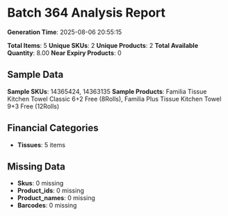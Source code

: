 # Batch 364 Analysis Report

**Generation Time**: 2025-08-06 20:55:15

**Total Items**: 5
**Unique SKUs**: 2
**Unique Products**: 2
**Total Available Quantity**: 8.00
**Near Expiry Products**: 0

## Sample Data
**Sample SKUs**: 14365424, 14363135
**Sample Products**: Familia Tissue Kitchen Towel Classic 6+2 Free (8Rolls), Familia Plus Tissue Kitchen Towel 9+3 Free (12Rolls)

## Financial Categories
- **Tissues**: 5 items

## Missing Data
- **Skus**: 0 missing
- **Product_ids**: 0 missing
- **Product_names**: 0 missing
- **Barcodes**: 0 missing
